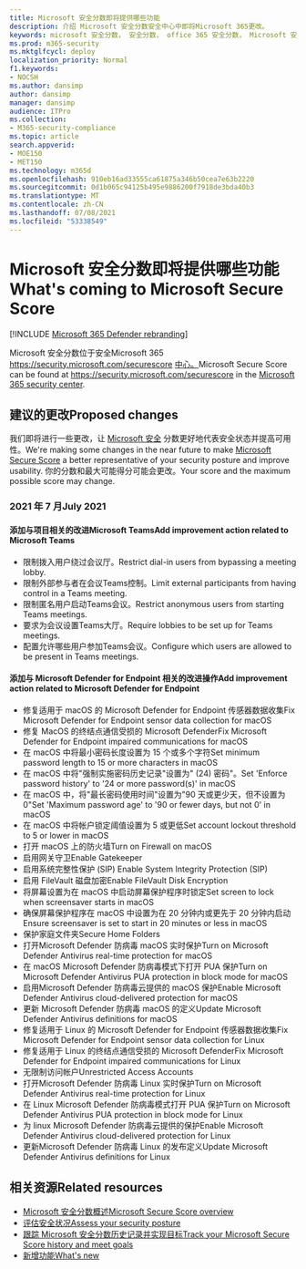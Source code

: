 ```yaml
---
title: Microsoft 安全分数即将提供哪些功能
description: 介绍 Microsoft 安全分数安全中心中即将Microsoft 365更改。
keywords: microsoft 安全分数， 安全分数， office 365 安全分数， Microsoft 安全分数， microsoft 365 安全中心， 改进操作
ms.prod: m365-security
ms.mktglfcycl: deploy
localization_priority: Normal
f1.keywords:
- NOCSH
ms.author: dansimp
author: dansimp
manager: dansimp
audience: ITPro
ms.collection:
- M365-security-compliance
ms.topic: article
search.appverid:
- MOE150
- MET150
ms.technology: m365d
ms.openlocfilehash: 910eb16ad33555ca61875a346b50cea7e63b2220
ms.sourcegitcommit: 0d1b065c94125b495e9886200f7918de3bda40b3
ms.translationtype: MT
ms.contentlocale: zh-CN
ms.lasthandoff: 07/08/2021
ms.locfileid: "53338549"
---
```

# <a name="whats-coming-to-microsoft-secure-score"></a><span data-ttu-id="9f411-104">Microsoft 安全分数即将提供哪些功能</span><span class="sxs-lookup"><span data-stu-id="9f411-104">What's coming to Microsoft Secure Score</span></span>

[!INCLUDE [Microsoft 365 Defender rebranding](../includes/microsoft-defender.md)]

<span data-ttu-id="9f411-105">Microsoft 安全分数位于安全Microsoft 365 https://security.microsoft.com/securescore [中心。](overview-security-center.md)</span><span class="sxs-lookup"><span data-stu-id="9f411-105">Microsoft Secure Score can be found at https://security.microsoft.com/securescore in the [Microsoft 365 security center](overview-security-center.md).</span></span>

## <a name="proposed-changes"></a><span data-ttu-id="9f411-106">建议的更改</span><span class="sxs-lookup"><span data-stu-id="9f411-106">Proposed changes</span></span>

<span data-ttu-id="9f411-107">我们即将进行一些更改，让 [Microsoft 安全](microsoft-secure-score.md) 分数更好地代表安全状态并提高可用性。</span><span class="sxs-lookup"><span data-stu-id="9f411-107">We're making some changes in the near future to make [Microsoft Secure Score](microsoft-secure-score.md) a better representative of your security posture and improve usability.</span></span> <span data-ttu-id="9f411-108">你的分数和最大可能得分可能会更改。</span><span class="sxs-lookup"><span data-stu-id="9f411-108">Your score and the maximum possible score may change.</span></span>

### <a name="july-2021"></a><span data-ttu-id="9f411-109">2021 年 7 月</span><span class="sxs-lookup"><span data-stu-id="9f411-109">July 2021</span></span>

#### <a name="add-improvement-action-related-to-microsoft-teams"></a><span data-ttu-id="9f411-110">添加与项目相关的改进Microsoft Teams</span><span class="sxs-lookup"><span data-stu-id="9f411-110">Add improvement action related to Microsoft Teams</span></span>

- <span data-ttu-id="9f411-111">限制拨入用户绕过会议厅。</span><span class="sxs-lookup"><span data-stu-id="9f411-111">Restrict dial-in users from bypassing a meeting lobby.</span></span>
- <span data-ttu-id="9f411-112">限制外部参与者在会议Teams控制。</span><span class="sxs-lookup"><span data-stu-id="9f411-112">Limit external participants from having control in a Teams meeting.</span></span>
- <span data-ttu-id="9f411-113">限制匿名用户启动Teams会议。</span><span class="sxs-lookup"><span data-stu-id="9f411-113">Restrict anonymous users from starting Teams meetings.</span></span>
- <span data-ttu-id="9f411-114">要求为会议设置Teams大厅。</span><span class="sxs-lookup"><span data-stu-id="9f411-114">Require lobbies to be set up for Teams meetings.</span></span>
- <span data-ttu-id="9f411-115">配置允许哪些用户参加Teams会议。</span><span class="sxs-lookup"><span data-stu-id="9f411-115">Configure which users are allowed to be present in Teams meetings.</span></span>

#### <a name="add-improvement-action-related-to-microsoft-defender-for-endpoint"></a><span data-ttu-id="9f411-116">添加与 Microsoft Defender for Endpoint 相关的改进操作</span><span class="sxs-lookup"><span data-stu-id="9f411-116">Add improvement action related to Microsoft Defender for Endpoint</span></span>
- <span data-ttu-id="9f411-117">修复适用于 macOS 的 Microsoft Defender for Endpoint 传感器数据收集</span><span class="sxs-lookup"><span data-stu-id="9f411-117">Fix Microsoft Defender for Endpoint sensor data collection for macOS</span></span>
- <span data-ttu-id="9f411-118">修复 MacOS 的终结点通信受损的 Microsoft Defender</span><span class="sxs-lookup"><span data-stu-id="9f411-118">Fix Microsoft Defender for Endpoint impaired communications for macOS</span></span>
- <span data-ttu-id="9f411-119">在 macOS 中将最小密码长度设置为 15 个或多个字符</span><span class="sxs-lookup"><span data-stu-id="9f411-119">Set minimum password length to 15 or more characters in macOS</span></span>
- <span data-ttu-id="9f411-120">在 macOS 中将"强制实施密码历史记录"设置为" (24) 密码"。</span><span class="sxs-lookup"><span data-stu-id="9f411-120">Set 'Enforce password history' to '24 or more password(s)' in macOS</span></span>
- <span data-ttu-id="9f411-121">在 macOS 中，将"最长密码使用时间"设置为"90 天或更少天，但不设置为 0"</span><span class="sxs-lookup"><span data-stu-id="9f411-121">Set 'Maximum password age' to '90 or fewer days, but not 0' in macOS</span></span>
- <span data-ttu-id="9f411-122">在 macOS 中将帐户锁定阈值设置为 5 或更低</span><span class="sxs-lookup"><span data-stu-id="9f411-122">Set account lockout threshold to 5 or lower in macOS</span></span>
- <span data-ttu-id="9f411-123">打开 macOS 上的防火墙</span><span class="sxs-lookup"><span data-stu-id="9f411-123">Turn on Firewall on macOS</span></span>
- <span data-ttu-id="9f411-124">启用网关守卫</span><span class="sxs-lookup"><span data-stu-id="9f411-124">Enable Gatekeeper</span></span>
- <span data-ttu-id="9f411-125">启用系统完整性保护 (SIP) </span><span class="sxs-lookup"><span data-stu-id="9f411-125">Enable System Integrity Protection (SIP)</span></span>
- <span data-ttu-id="9f411-126">启用 FileVault 磁盘加密</span><span class="sxs-lookup"><span data-stu-id="9f411-126">Enable FileVault Disk Encryption</span></span>
- <span data-ttu-id="9f411-127">将屏幕设置为在 macOS 中启动屏幕保护程序时锁定</span><span class="sxs-lookup"><span data-stu-id="9f411-127">Set screen to lock when screensaver starts in macOS</span></span>
- <span data-ttu-id="9f411-128">确保屏幕保护程序在 macOS 中设置为在 20 分钟内或更先于 20 分钟内启动</span><span class="sxs-lookup"><span data-stu-id="9f411-128">Ensure screensaver is set to start in 20 minutes or less in macOS</span></span>
- <span data-ttu-id="9f411-129">保护家庭文件夹</span><span class="sxs-lookup"><span data-stu-id="9f411-129">Secure Home Folders</span></span>
- <span data-ttu-id="9f411-130">打开Microsoft Defender 防病毒 macOS 实时保护</span><span class="sxs-lookup"><span data-stu-id="9f411-130">Turn on Microsoft Defender Antivirus real-time protection for macOS</span></span>
- <span data-ttu-id="9f411-131">在 macOS Microsoft Defender 防病毒模式下打开 PUA 保护</span><span class="sxs-lookup"><span data-stu-id="9f411-131">Turn on Microsoft Defender Antivirus PUA protection in block mode for macOS</span></span>
- <span data-ttu-id="9f411-132">启用Microsoft Defender 防病毒云提供的 macOS 保护</span><span class="sxs-lookup"><span data-stu-id="9f411-132">Enable Microsoft Defender Antivirus cloud-delivered protection for macOS</span></span>
- <span data-ttu-id="9f411-133">更新 Microsoft Defender 防病毒 macOS 的定义</span><span class="sxs-lookup"><span data-stu-id="9f411-133">Update Microsoft Defender Antivirus definitions for macOS</span></span>
- <span data-ttu-id="9f411-134">修复适用于 Linux 的 Microsoft Defender for Endpoint 传感器数据收集</span><span class="sxs-lookup"><span data-stu-id="9f411-134">Fix Microsoft Defender for Endpoint sensor data collection for Linux</span></span>
- <span data-ttu-id="9f411-135">修复适用于 Linux 的终结点通信受损的 Microsoft Defender</span><span class="sxs-lookup"><span data-stu-id="9f411-135">Fix Microsoft Defender for Endpoint impaired communications for Linux</span></span>
- <span data-ttu-id="9f411-136">无限制访问帐户</span><span class="sxs-lookup"><span data-stu-id="9f411-136">Unrestricted Access Accounts</span></span>
- <span data-ttu-id="9f411-137">打开Microsoft Defender 防病毒 Linux 实时保护</span><span class="sxs-lookup"><span data-stu-id="9f411-137">Turn on Microsoft Defender Antivirus real-time protection for Linux</span></span>
- <span data-ttu-id="9f411-138">在 Linux Microsoft Defender 防病毒模式打开 PUA 保护</span><span class="sxs-lookup"><span data-stu-id="9f411-138">Turn on Microsoft Defender Antivirus PUA protection in block mode for Linux</span></span>
- <span data-ttu-id="9f411-139">为 linux Microsoft Defender 防病毒云提供的保护</span><span class="sxs-lookup"><span data-stu-id="9f411-139">Enable Microsoft Defender Antivirus cloud-delivered protection for Linux</span></span>
- <span data-ttu-id="9f411-140">更新Microsoft Defender 防病毒 Linux 的发布定义</span><span class="sxs-lookup"><span data-stu-id="9f411-140">Update Microsoft Defender Antivirus definitions for Linux</span></span>



## <a name="related-resources"></a><span data-ttu-id="9f411-141">相关资源</span><span class="sxs-lookup"><span data-stu-id="9f411-141">Related resources</span></span>

- [<span data-ttu-id="9f411-142">Microsoft 安全分数概述</span><span class="sxs-lookup"><span data-stu-id="9f411-142">Microsoft Secure Score overview</span></span>](microsoft-secure-score.md)
- [<span data-ttu-id="9f411-143">评估安全状况</span><span class="sxs-lookup"><span data-stu-id="9f411-143">Assess your security posture</span></span>](microsoft-secure-score-improvement-actions.md)
- [<span data-ttu-id="9f411-144">跟踪 Microsoft 安全分数历史记录并实现目标</span><span class="sxs-lookup"><span data-stu-id="9f411-144">Track your Microsoft Secure Score history and meet goals</span></span>](microsoft-secure-score-history-metrics-trends.md)
- [<span data-ttu-id="9f411-145">新增功能</span><span class="sxs-lookup"><span data-stu-id="9f411-145">What's new</span></span>](microsoft-secure-score-whats-new.md)

